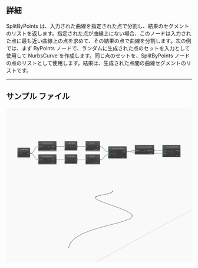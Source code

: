 ## 詳細
SplitByPoints は、入力された曲線を指定された点で分割し、結果のセグメントのリストを返します。指定された点が曲線上にない場合、このノードは入力された点に最も近い曲線上の点を求めて、その結果の点で曲線を分割します。次の例では、まず ByPoints ノードで、ランダムに生成された点のセットを入力として使用して NurbsCurve を作成します。同じ点のセットを、SplitByPoints ノードの点のリストとして使用します。結果は、生成された点間の曲線セグメントのリストです。
___
## サンプル ファイル

![SplitByPoints](./Autodesk.DesignScript.Geometry.Curve.SplitByPoints_img.jpg)

